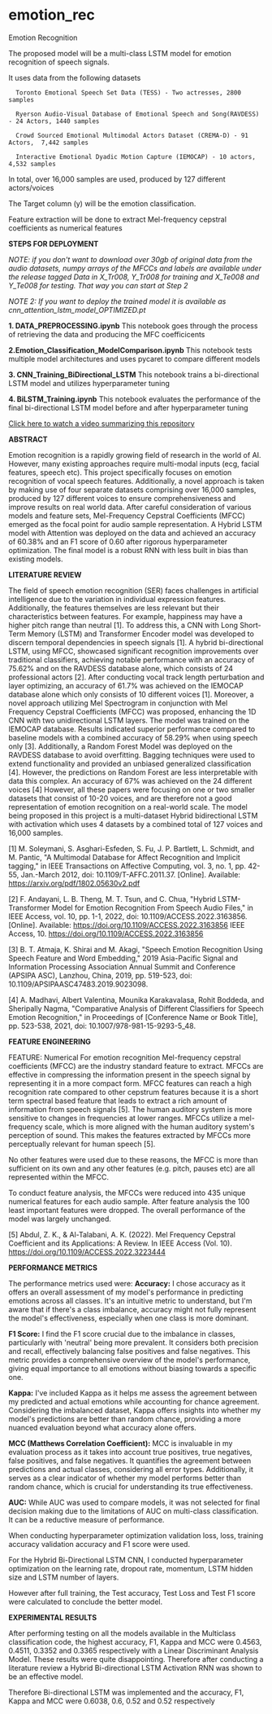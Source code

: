 # emotion_rec
Emotion Recognition 

The  proposed model will be a multi-class LSTM model for emotion recognition of speech signals. 

It uses data from the following datasets

      Toronto Emotional Speech Set Data (TESS) - Two actresses, 2800 samples
      
      Ryerson Audio-Visual Database of Emotional Speech and Song(RAVDESS) - 24 Actors, 1440 samples
      
      Crowd Sourced Emotional Multimodal Actors Dataset (CREMA-D) - 91 Actors,  7,442 samples
      
      Interactive Emotional Dyadic Motion Capture (IEMOCAP) - 10 actors, 4,532 samples

In total, over  16,000 samples are used, produced by 127 different actors/voices



The Target column (y) will be the emotion classification.

Feature extraction will be done to extract Mel-frequency cepstral coefficients as numerical features

**STEPS FOR DEPLOYMENT**


   _NOTE: if you don't want to download over 30gb of original data from the audio datasets, numpy arrays of the MFCCs and labels are available under the release tagged Data in X_Tr008, Y_Tr008 for training and X_Te008 and Y_Te008 for testing. That way you can start at Step 2_

  _NOTE 2: If you want to deploy the trained model it is available as cnn_attention_lstm_model_OPTIMIZED.pt_
   

**1. DATA_PREPROCESSING.ipynb**
   This notebook goes through the process of retrieving the data and producing the MFC coefficicents

**2.Emotion_Classification_ModelComparison.ipynb**
  This notebook tests multiple model architectures and uses pycaret to compare different models
  
**3. CNN_Training_BiDirectional_LSTM**
  This notebook trains a bi-directional LSTM model and utilizes hyperparameter tuning
  
**4. BiLSTM_Training.ipynb**
  This notebook evaluates the performance of the final bi-directional LSTM model before and after hyperparameter tuning

[Click here to watch a video summarizing this repository](https://www.loom.com/share/e609e3d5549142de8148c23706324a50?sid=8e4bdab9-bd75-4cd8-a7d0-f48bc7a9bd11)

  **ABSTRACT**
  
Emotion recognition is a rapidly growing field of research in the world of AI. However, many existing approaches require multi-modal inputs (ecg, facial features, speech etc). This project specifically focuses on emotion recognition of vocal speech features. Additionally, a novel approach is taken by making use of four separate datasets comprising over 16,000 samples, produced by 127 different voices to ensure comprehensiveness and improve results on real world data. After careful consideration of various models and feature sets, Mel-Frequency Cepstral Coefficients (MFCC) emerged as the focal point for audio sample representation. A Hybrid LSTM model with Attention was deployed on the data and achieved an accuracy of 60.38% and an F1 score of 0.60 after rigorous hyperparameter optimization. The final model is a robust RNN with less built in bias than existing models. 


**LITERATURE REVIEW**

The field of speech emotion recognition (SER) faces challenges in artificial intelligence due to the variation in individual expression features. Additionally, the features themselves are less relevant but their characteristics between features. For example, happiness may have a higher pitch range than neutral [1]. To address this, a CNN with Long Short-Term Memory (LSTM) and Transformer Encoder model was developed to discern temporal dependencies in speech signals [1]. 
A hybrid bi-directional LSTM, using MFCC, showcased significant recognition improvements over traditional classifiers, achieving notable performance with an accuracy of 75.62% and on the RAVDESS database alone, which consists of 24  professional actors [2]. After conducting vocal track length perturbation and layer optimizing, an accuracy of 61.7% was achieved on the IEMOCAP database alone which only consists of 10 different voices [1].
Moreover, a novel approach utilizing Mel Spectrogram in conjunction with Mel Frequency Cepstral Coefficients (MFCC) was proposed, enhancing the 1D CNN with two unidirectional LSTM layers. The model was trained on the IEMOCAP database. Results indicated superior performance compared to baseline models with a combined accuracy of 58.29% when using speech only [3]. 
Additionally, a Random Forest Model was deployed on the RAVDESS database to avoid overfitting. Bagging techniques were used to extend functionality and provided an unbiased generalized classification [4]. However, the predictions on Random Forest are less interpretable with data this complex. An accuracy of 67% was achieved on the 24 different voices [4]
However, all these papers were focusing on one or two smaller datasets that consist of 10-20 voices, and are therefore not a good representation of emotion recognition on a real-world scale. The model being proposed in this project is a multi-dataset Hybrid bidirectional LSTM with activation which uses 4 datasets by a combined total of 127 voices and 16,000 samples. 

[1] M. Soleymani, S. Asghari-Esfeden, S. Fu, J. P. Bartlett, L. Schmidt, and M. Pantic, "A Multimodal Database for Affect Recognition and Implicit tagging," in IEEE Transactions on Affective Computing, vol. 3, no. 1, pp. 42-55, Jan.-March 2012, doi: 10.1109/T-AFFC.2011.37. [Online]. Available: https://arxiv.org/pdf/1802.05630v2.pdf

[2] F. Andayani, L. B. Theng, M. T. Tsun, and C. Chua, "Hybrid LSTM-Transformer Model for Emotion Recognition From Speech Audio Files," in IEEE Access, vol. 10, pp. 1-1, 2022, doi: 10.1109/ACCESS.2022.3163856. [Online]. Available: https://doi.org/10.1109/ACCESS.2022.3163856
IEEE Access, 10. https://doi.org/10.1109/ACCESS.2022.3163856

[3] B. T. Atmaja, K. Shirai and M. Akagi, "Speech Emotion Recognition Using Speech Feature and Word Embedding," 2019 Asia-Pacific Signal and Information Processing Association Annual Summit and Conference (APSIPA ASC), Lanzhou, China, 2019, pp. 519-523, doi: 10.1109/APSIPAASC47483.2019.9023098.

[4] A. Madhavi, Albert Valentina, Mounika Karakavalasa, Rohit Boddeda, and Sheripally Nagma, "Comparative Analysis of Different Classifiers for Speech Emotion Recognition," in Proceedings of [Conference Name or Book Title], pp. 523-538, 2021, doi: 10.1007/978-981-15-9293-5_48.


**FEATURE ENGINEERING**

FEATURE: Numerical
For emotion recognition Mel-frequency cepstral coefficients (MFCC) are the industry standard feature to extract. MFCCs are effective in compressing the information present in the speech signal by representing it in a more compact form. MFCC features can reach a high recognition rate compared to other cepstrum features because it is a short term spectral based feature that leads to extract a rich amount of information from speech signals [5]. The human auditory system is more sensitive to changes in frequencies at lower ranges. MFCCs utilize a mel-frequency scale, which is more aligned with the human auditory system's perception of sound. This makes the features extracted by MFCCs more perceptually relevant for human speech [5].

No other features were used due to these reasons, the MFCC is more than sufficient on its own and any other features (e.g. pitch, pauses etc) are all represented within the MFCC.

To conduct feature analysis, the MFCCs were reduced into 435 unique numerical features for each audio sample. After feature analysis the 100 least important features were dropped. The overall performance of the model was largely unchanged.

[5] Abdul, Z. K., & Al-Talabani, A. K. (2022). Mel Frequency Cepstral Coefficient and its Applications: A Review. In IEEE Access (Vol. 10). https://doi.org/10.1109/ACCESS.2022.3223444


**PERFORMANCE METRICS**

The performance metrics used were:
**Accuracy:** I chose accuracy as it offers an overall assessment of my model's performance in predicting emotions across all classes. It's an intuitive metric to understand, but I'm aware that if there's a class imbalance, accuracy might not fully represent the model's effectiveness, especially when one class is more dominant.

**F1 Score:** I find the F1 score crucial due to the imbalance in classes, particularly with 'neutral' being more prevalent. It considers both precision and recall, effectively balancing false positives and false negatives. This metric provides a comprehensive overview of the model's performance, giving equal importance to all emotions without biasing towards a specific one.

**Kappa:** I've included Kappa as it helps me assess the agreement between my predicted and actual emotions while accounting for chance agreement. Considering the imbalanced dataset, Kappa offers insights into whether my model's predictions are better than random chance, providing a more nuanced evaluation beyond what accuracy alone offers.

**MCC (Matthews Correlation Coefficient):** MCC is invaluable in my evaluation process as it takes into account true positives, true negatives, false positives, and false negatives. It quantifies the agreement between predictions and actual classes, considering all error types. Additionally, it serves as a clear indicator of whether my model performs better than random chance, which is crucial for understanding its true effectiveness.

**AUC:** While AUC was used to compare models, it was not selected for final decision making due to the limitations of AUC on multi-class classification. It can be a reductive measure of performance. 


When conducting hyperparameter optimization validation loss, loss, training accuracy validation accuracy and F1 score were used. 

For the Hybrid Bi-Directional LSTM CNN, I conducted hyperparameter optimization on the learning rate, dropout rate, momentum, LSTM hidden size and LSTM number of layers. 

However after full training, the Test accuracy, Test Loss and Test F1 score were calculated to conclude the better model. 



**EXPERIMENTAL RESULTS**

After performing testing on all the models available in the Multiclass classification code, the highest accuracy, F1, Kappa and MCC were 0.4563, 0.4511, 0.3352 and 0.3365 respectively with a Linear Discriminant Analysis Model. These results were quite disappointing. Therefore after conducting a literature review a Hybrid Bi-directional LSTM Activation RNN was shown to be an effective model.

Therefore Bi-directional LSTM was implemented and the accuracy, F1, Kappa and MCC were 0.6038, 0.6, 0.52 and 0.52 respectively


